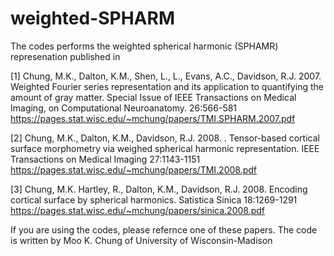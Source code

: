 # weighted-SPHARM
The codes performs the weighted spherical harmonic (SPHAMR) represenation published in

[1] Chung, M.K., Dalton, K.M., Shen, L., L., Evans, A.C., Davidson, R.J. 2007. Weighted Fourier series representation and its application to 
quantifying the amount of gray matter. Special Issue of  IEEE Transactions on Medical Imaging, on Computational Neuroanatomy. 26:566-581 
https://pages.stat.wisc.edu/~mchung/papers/TMI.SPHARM.2007.pdf

[2] Chung, M.K., Dalton, K.M., Davidson, R.J. 2008. . Tensor-based cortical surface morphometry via weighed spherical harmonic representation. IEEE Transactions on Medical Imaging 27:1143-1151 https://pages.stat.wisc.edu/~mchung/papers/TMI.2008.pdf

[3] Chung, M.K. Hartley, R., Dalton, K.M., Davidson, R.J. 2008. Encoding cortical surface by spherical harmonics.  Satistica Sinica 18:1269-1291
https://pages.stat.wisc.edu/~mchung/papers/sinica.2008.pdf

If you are using the codes, please refernce one of these papers. The code is written by
Moo K. Chung of University of Wisconsin-Madison
